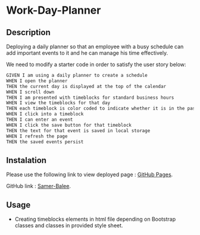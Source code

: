 # Work-Day-Planner

## Description

Deploying a daily planner so that an employee with a busy schedule can add important events to it and he can manage his time effectively.

We need to modify a starter code in order to satisfy the user story below:

```md
GIVEN I am using a daily planner to create a schedule
WHEN I open the planner
THEN the current day is displayed at the top of the calendar
WHEN I scroll down
THEN I am presented with timeblocks for standard business hours
WHEN I view the timeblocks for that day
THEN each timeblock is color coded to indicate whether it is in the past, present, or future
WHEN I click into a timeblock
THEN I can enter an event
WHEN I click the save button for that timeblock
THEN the text for that event is saved in local storage
WHEN I refresh the page
THEN the saved events persist
```

## Instalation

Please use the following link to view deployed page : [GitHub Pages](https://samer-balee.github.io/Work-Day-Planner/).

GitHub link : [Samer-Balee](https://github.com/Samer-Balee/Work-Day-Planner).

## Usage

* Creating timeblocks elements in html file depending on Bootstrap classes and classes in provided style sheet.

